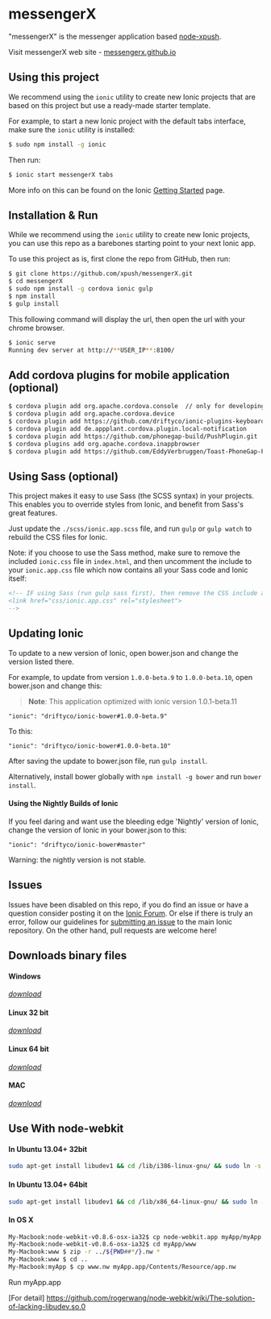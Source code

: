 messengerX
=====================

"messengerX" is the messenger application based [node-xpush](https://github.com/xpush/node-xpush).

Visit messengerX web site - [messengerx.github.io](http://messengerx.github.io)

## Using this project

We recommend using the `ionic` utility to create new Ionic projects that are based on this project but use a ready-made starter template.

For example, to start a new Ionic project with the default tabs interface, make sure the `ionic` utility is installed:

```bash
$ sudo npm install -g ionic
```

Then run:

```bash
$ ionic start messengerX tabs
```

More info on this can be found on the Ionic [Getting Started](http://ionicframework.com/getting-started) page.

## Installation & Run

While we recommend using the `ionic` utility to create new Ionic projects, you can use this repo as a barebones starting point to your next Ionic app.

To use this project as is, first clone the repo from GitHub, then run:

```bash
$ git clone https://github.com/xpush/messengerX.git
$ cd messengerX
$ sudo npm install -g cordova ionic gulp
$ npm install
$ gulp install
```

This following command will display the url, then open the url with your chrome browser.

```bash
$ ionic serve
Running dev server at http://**USER_IP**:8100/
```

## Add cordova plugins for mobile application (optional)

```bash
$ cordova plugin add org.apache.cordova.console  // only for developing
$ cordova plugin add org.apache.cordova.device
$ cordova plugin add https://github.com/driftyco/ionic-plugins-keyboard
$ cordova plugin add de.appplant.cordova.plugin.local-notification
$ cordova plugin add https://github.com/phonegap-build/PushPlugin.git
$ cordova plugins add org.apache.cordova.inappbrowser
$ cordova plugin add https://github.com/EddyVerbruggen/Toast-PhoneGap-Plugin.git
```

## Using Sass (optional)

This project makes it easy to use Sass (the SCSS syntax) in your projects. This enables you to override styles from Ionic, and benefit from
Sass's great features.

Just update the `./scss/ionic.app.scss` file, and run `gulp` or `gulp watch` to rebuild the CSS files for Ionic.

Note: if you choose to use the Sass method, make sure to remove the included `ionic.css` file in `index.html`, and then uncomment
the include to your `ionic.app.css` file which now contains all your Sass code and Ionic itself:

```html
<!-- IF using Sass (run gulp sass first), then remove the CSS include above
<link href="css/ionic.app.css" rel="stylesheet">
-->
```

## Updating Ionic

To update to a new version of Ionic, open bower.json and change the version listed there.

For example, to update from version `1.0.0-beta.9` to `1.0.0-beta.10`, open bower.json and change this:

>**Note**: This application optimized with ionic version 1.0.1-beta.11 

```
"ionic": "driftyco/ionic-bower#1.0.0-beta.9"
```

To this:

```
"ionic": "driftyco/ionic-bower#1.0.0-beta.10"
```

After saving the update to bower.json file, run `gulp install`.

Alternatively, install bower globally with `npm install -g bower` and run `bower install`.

#### Using the Nightly Builds of Ionic

If you feel daring and want use the bleeding edge 'Nightly' version of Ionic, change the version of Ionic in your bower.json to this:

```
"ionic": "driftyco/ionic-bower#master"
```

Warning: the nightly version is not stable.


## Issues
Issues have been disabled on this repo, if you do find an issue or have a question consider posting it on the [Ionic Forum](http://forum.ionicframework.com/).  Or else if there is truly an error, follow our guidelines for [submitting an issue](http://ionicframework.com/contribute/#issues) to the main Ionic repository. On the other hand, pull requests are welcome here!

## Downloads binary files

#### Windows

[*download*](https://github.com/messengerx/messengerx.github.io/raw/master/download/messengerX-0.0.1-win.zip)

#### Linux 32 bit

[*download*](https://github.com/messengerx/messengerx.github.io/raw/master/download/messengerX-0.0.1-i386.tar.gz)

#### Linux 64 bit

[*download*](https://github.com/messengerx/messengerx.github.io/raw/master/download/messengerX-0.0.1-x86_64.tar.gz)

#### MAC

[*download*](https://github.com/messengerx/messengerx.github.io/raw/master/download/messengerX-0.0.1-osx.dmg)

## Use With node-webkit

#### In Ubuntu 13.04+ 32bit
```sh
sudo apt-get install libudev1 && cd /lib/i386-linux-gnu/ && sudo ln -s libudev.so.1 libudev.so.0
```
#### In Ubuntu 13.04+ 64bit
```sh
sudo apt-get install libudev1 && cd /lib/x86_64-linux-gnu/ && sudo ln -s libudev.so.1 libudev.so.0
```
#### In OS X
```sh
My-Macbook:node-webkit-v0.8.6-osx-ia32$ cp node-webkit.app myApp/myApp.app
My-Macbook:node-webkit-v0.8.6-osx-ia32$ cd myApp/www
My-Macbook:www $ zip -r ../${PWD##*/}.nw *
My-Macbook:www $ cd ..
My-Macbook:myApp $ cp www.nw myApp.app/Contents/Resource/app.nw

```
Run myApp.app


[For detail] https://github.com/rogerwang/node-webkit/wiki/The-solution-of-lacking-libudev.so.0 
